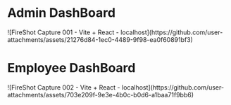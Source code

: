 <h1>Admin DashBoard</h1>
![FireShot Capture 001 - Vite + React - localhost](https://github.com/user-attachments/assets/21276d84-1ec0-4489-9f98-ea0f60891bf3)
<h1>Employee DashBoard</h1>
![FireShot Capture 002 - Vite + React - localhost](https://github.com/user-attachments/assets/703e209f-9e3e-4b0c-b0d6-a1baa71f9bb6)

